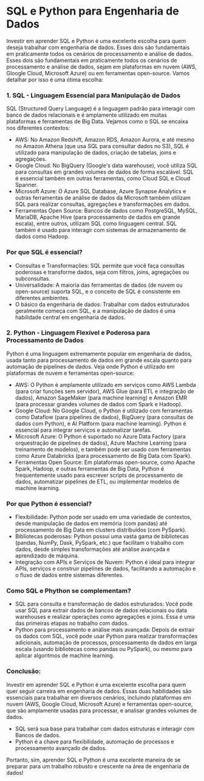 # SQL e Python para Engenharia de Dados

Investir em aprender SQL e Python é uma excelente escolha para quem deseja trabalhar com engenharia de dados. Esses dois são fundamentais em praticamente todos os cenários de processamento e análise de dados. Esses dois são fundamentais em praticamente todos os cenários de processamento e análise de dados, sejam em plataformas em nuvem (AWS, Gloogle Cloud, Microsoft Azure) ou em ferramentas open-source. Vamos detalhar por isso é uma ótima escolha:

### 1. SQL - Linguagem Essencial para Manipulação de Dados

SQL (Structured Query Language) é a linguagem padrão para interagir com banco de dados relacionais e é amplamente utilizado em muitas plataformas e ferramentas de Big Data. Vejamos como o SQL se encaixa nos diferentes contextos:

- AWS: No Amazon Redshift, Amazon RDS, Amazon Aurora, e até mesmo no Amazon Athena (que usa SQL para consultar dados no S3), SQL é utilizado para manipulação de dados, criação de tabelas, joins e agregações.
- Google Cloud: No BigQuery (Google's data warehouse), você utiliza SQL para consultas em grandes volumes de dados de forma escalável. SQL é essencial também em outras ferramentas, como Cloud SQL e Cloud Spanner.
- Microsoft Azure: O Azure SQL Database, Azure Synapse Analytics e outras ferramentas de análise de dados da Microsoft também utilizam SQL para realizar consultas, agregações e transformações em dados.
- Ferramentas Open Source: Bancos de dados como PostgreSQL, MySQL, MariaDB, Apache Hive (para processamento de dados em grande escala), entre outros, utilizam SQL como linguagem central. SQL também é usado para interagir com sistemas de armazenamento de dados como Hadoop.

### Por que SQL é essencial?

- Consultas e Transformações: SQL permite que você faça consultas poderosas e transforme dados, seja com filtros, joins, agregações ou subconsultas.
- Universalidade: A maioria das ferramentas de dados (de nuvem ou open-source) suporta SQL, e o conceito de SQL é consistente em diferentes ambientes.
- O básico da engenharia de dados: Trabalhar com dados estruturados geralmente começa com SQL, e a manipulação de dados é uma habilidade central em engenharia de dados. 

### 2. Python - Linguagem Flexível e Poderosa para Processamento de Dados

Python é uma linguagem extremamente popular em engenharia de dados, usada tanto para processamento de dados em grande escala quanto para automação de pipelines de dados. Veja onde Python é utilizado em plataformas de nuvem e ferramentas open-source:

- AWS: O Python é amplamente utilizado em serviços como AWS Lambda (para criar funções sem servidor), AWS Glue (para ETL e integração de dados), Amazon SageMaker (para machine learning) e Amazon EMR (para processar grandes volumes de dados com Spark e Hadoop).
- Google Cloud: No Google Cloud, o Python é utilizado com ferramentas como Dataflow (para pipelines de dados), BigQuery (para consultas de dados com Python), e AI Platform (para machine learning). Python é essencial para integrar serviços e automatizar tarefas.
- Microsoft Azure: O Python é suportado no Azure Data Factory (para orquestração de pipelines de dados), Azure Machine Learning (para treinamento de modelos), e também pode ser usado com ferramentas como Azure Databricks (para processamento de Big Data com Spark).
- Ferramentas Open Source: Em plataformas open-source, como Apache Spark, Hadoop, e outras ferramentas de Big Data, Python é frequentemente usado para escrever scripts de processamento de dados, automatizar pipelines de ETL, ou implementar modelos de machine learning.

### Por que Python é essencial?

- Flexibilidade: Python pode ser usado em uma variedade de contextos, desde manipulação de dados em memória (com pandas) até processamento de Big Data em clusters distribuídos (com PySpark).
- Bibliotecas poderosas: Python possui uma vasta gama de bibliotecas (pandas, NumPy, Dask, PySpark, etc.) que facilitam o trabalho com dados, desde simples transformações até análise avançada e aprendizado de máquina.
- Integração com APIs e Serviços de Nuvem: Python é ideal para integrar APIs, serviços e construir pipelines de dados, facilitando a automação e o fluxo de dados entre sistemas diferentes.

### Como SQL e Phython se complementam?

- SQL para consulta e transformação de dados estruturados: Você pode usar SQL para extrair dados de bancos de dados relacionais ou data warehouses e realizar operações como agregações e joins. Essa é uma das primeiras etapas no trabalho com dados.
- Python para processamento e análise mais avançada: Depois de extrair os dados com SQL, você pode usar Python para realizar transformações adicionais, automação de processos, processamento de dados em larga escala (usando bibliotecas como pandas ou PySpark), ou mesmo para aplicar algoritmos de machine learning.

### Conclusão:

Investir em aprender SQL e Python é uma excelente escolha para quem quer seguir carreira em engenharia de dados. Essas duas habilidades são essenciais para trabalhar em diversos cenários, incluindo plataformas em nuvem (AWS, Google Cloud, Microsoft Azure) e ferramentas open-source, que são amplamente usadas para processar, e analisar grandes volumes de dados.

- SQL será sua base para trabalhar com dados estruturas e interagir com Bancos de dados.
- Python é a chave para flexibilidade, automação de processos e processamento avançado de dados.

Portanto, sim, aprender SQL e Python é uma excelente maneira de se preparar para um trabalho robusto e crescente na área de engenharia de dados!
